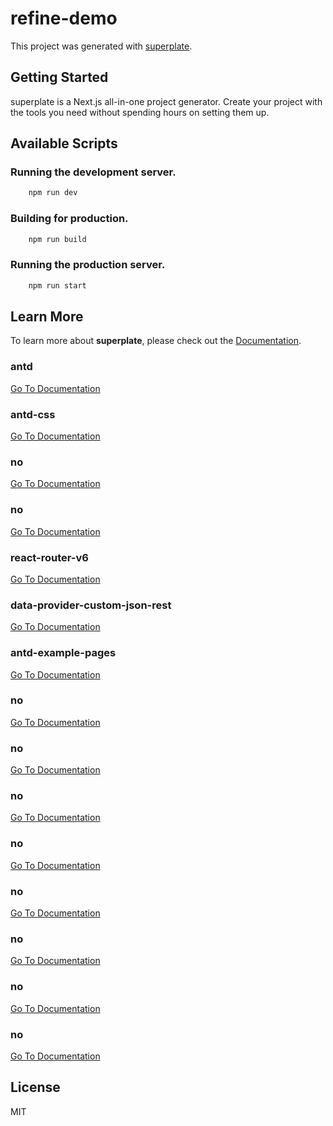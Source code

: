 # refine-demo


This project was generated with [superplate](https://github.com/pankod/superplate).

## Getting Started

superplate is a Next.js all-in-one project generator. Create your project with the tools you need without spending hours on setting them up.

## Available Scripts

### Running the development server.

```bash
    npm run dev
```

### Building for production.

```bash
    npm run build
```

### Running the production server.

```bash
    npm run start
```

## Learn More

To learn more about **superplate**, please check out the [Documentation](https://github.com/pankod/superplate).


### **antd**



[Go To Documentation]()


### **antd-css**



[Go To Documentation]()


### **no**



[Go To Documentation]()


### **no**



[Go To Documentation]()


### **react-router-v6**



[Go To Documentation]()


### **data-provider-custom-json-rest**



[Go To Documentation]()


### **antd-example-pages**



[Go To Documentation]()


### **no**



[Go To Documentation]()


### **no**



[Go To Documentation]()


### **no**



[Go To Documentation]()


### **no**



[Go To Documentation]()


### **no**



[Go To Documentation]()


### **no**



[Go To Documentation]()


### **no**



[Go To Documentation]()


### **no**



[Go To Documentation]()



## License

MIT
